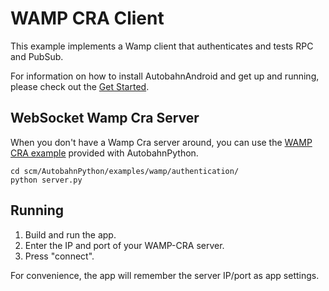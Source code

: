 WAMP CRA Client
=====================

This example implements a Wamp client that authenticates and tests RPC and PubSub.

For information on how to install AutobahnAndroid and get up and running, please
check out the [Get Started](http://autobahn.ws/android/getstarted).

WebSocket Wamp Cra Server
---------------------

When you don't have a Wamp Cra server around, you can use the
[WAMP CRA example](http://github.com/crossbario/autobahn-python/tree/master/examples/wamp/authentication) provided with AutobahnPython.


	cd scm/AutobahnPython/examples/wamp/authentication/
	python server.py


Running
-------

 1. Build and run the app.
 2. Enter the IP and port of your WAMP-CRA server.
 3. Press "connect".

For convenience, the app will remember the server IP/port as app settings.
